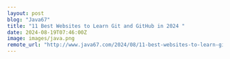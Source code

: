 ```yaml
---
layout: post
blog: "Java67"
title: "11 Best Websites to Learn Git and GitHub in 2024 "
date: 2024-08-19T07:46:00Z
image: images/java.png
remote_url: "http://www.java67.com/2024/08/11-best-websites-to-learn-git-and.html"
---
```

